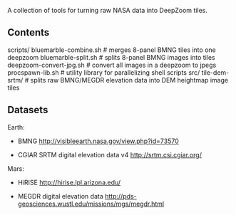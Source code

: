 A collection of tools for turning raw NASA data into DeepZoom tiles.

Contents
--------
scripts/
  bluemarble-combine.sh     # merges 8-panel BMNG tiles into one deepzoom
  bluemarble-split.sh       # splits 8-panel BMNG images into tiles
  deepzoom-convert-jpg.sh   # convert all images in a deepzoom to jpegs
  procspawn-lib.sh          # utility library for parallelizing shell scripts
src/
  tile-dem-srtm/            # splits raw BMNG/MEGDR elevation data into DEM heightmap image tiles


Datasets
--------
Earth:
 * BMNG
     http://visibleearth.nasa.gov/view.php?id=73570

 * CGIAR SRTM digital elevation data v4
     http://srtm.csi.cgiar.org/

Mars:
 * HiRISE
     http://hirise.lpl.arizona.edu/

 * MEGDR digital elevation data 
     http://pds-geosciences.wustl.edu/missions/mgs/megdr.html

